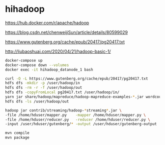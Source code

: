 # hihadoop

https://hub.docker.com/r/apache/hadoop

https://blog.csdn.net/chenweijiSun/article/details/80599029

https://www.gutenberg.org/cache/epub/20417/pg20417.txt

http://liubaoshuai.com/2020/04/21/hadoop-basic-1/

```sh
docker-compose up
docker-compose down --volumes
docker exec -it hihadoop_datanode_1 bash

curl -O -L https://www.gutenberg.org/cache/epub/20417/pg20417.txt
hdfs dfs -mkdir -p /user/hadoop/in
hdfs dfs -rm -r -f /user/hadoop/out
hdfs dfs -copyFromLocal pg20417.txt /user/hadoop/in/
yarn jar share/hadoop/mapreduce/hadoop-mapreduce-examples-*.jar wordcount in out
hdfs dfs -ls /user/hadoop/out

hadoop jar contrib/streaming/hadoop-*streaming*.jar \
-file /home/hduser/mapper.py    -mapper /home/hduser/mapper.py \
-file /home/hduser/reducer.py   -reducer /home/hduser/reducer.py \
-input /user/hduser/gutenberg/* -output /user/hduser/gutenberg-output

mvn compile
mvn package
```
